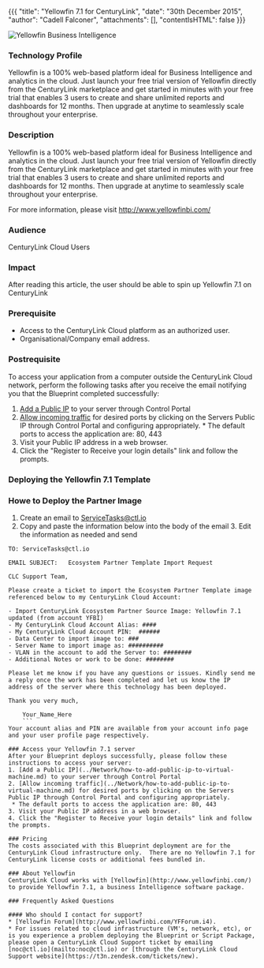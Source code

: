 {{{
  "title": "Yellowfin 7.1 for CenturyLink",
  "date": "30th December 2015",
  "author": "Cadell Falconer",
  "attachments": [],
  "contentIsHTML": false
}}}

![Yellowfin Business Intelligence](http://../../images/yf-logo.png)

### Technology Profile

Yellowfin is a 100% web-based platform ideal for Business Intelligence and analytics in the cloud. Just launch your free trial version of Yellowfin directly from the CenturyLink marketplace and get started in minutes with your free trial that enables 3 users to create and share unlimited reports and dashboards for 12 months. Then upgrade at anytime to seamlessly scale throughout your enterprise.

### Description

Yellowfin is a 100% web-based platform ideal for Business Intelligence and analytics in the cloud. Just launch your free trial version of Yellowfin directly from the CenturyLink marketplace and get started in minutes with your free trial that enables 3 users to create and share unlimited reports and dashboards for 12 months. Then upgrade at anytime to seamlessly scale throughout your enterprise.

For more information, please visit http://www.yellowfinbi.com/

### Audience
CenturyLink Cloud Users

### Impact
After reading this article, the user should be able to spin up Yellowfin 7.1 on CenturyLink

### Prerequisite
- Access to the CenturyLink Cloud platform as an authorized user.
- Organisational/Company email address.

### Postrequisite
To access your application from a computer outside the CenturyLink Cloud network, perform the following tasks after you receive the email notifying you that the Blueprint completed successfully:
  1. [Add a Public IP](../Network/how-to-add-public-ip-to-virtual-machine.md) to your server through Control Portal
  2. [Allow incoming traffic](../Network/how-to-add-public-ip-to-virtual-machine.md) for desired ports by clicking on the Servers Public IP through Control Portal and configuring appropriately.
    * The default ports to access the application are: 80, 443
  3. Visit your Public IP address in a web browser.
  4. Click the "Register to Receive your login details" link and follow the prompts.

### Deploying the Yellowfin 7.1 Template

### Howe to Deploy the Partner Image
  1. Create an email to ServiceTasks@ctl.io
  2. Copy and paste the information below into the body of the email
	3. Edit the information as needed and send

   ```
  TO: ServiceTasks@ctl.io

  EMAIL SUBJECT:   Ecosystem Partner Template Import Request

  CLC Support Team,

  Please create a ticket to import the Ecosystem Partner Template image referenced below to my CenturyLink Cloud Account:

  - Import CenturyLink Ecosystem Partner Source Image: Yellowfin 7.1 updated (from account YFBI)
  - My CenturyLink Cloud Account Alias: ####
  - My CenturyLink Cloud Account PIN:  ######
  - Data Center to import image to: ###
  - Server Name to import image as: ##########
  - VLAN in the account to add the Server to: ########
  - Additional Notes or work to be done: ########

  Please let me know if you have any questions or issues. Kindly send me a reply once the work has been completed and let us know the IP address of the server where this technology has been deployed.

  Thank you very much,

	   Your_Name_Here
	   ``` 	
Your account alias and PIN are available from your account info page and your user profile page respectively.  

### Access your Yellowfin 7.1 server
After your Blueprint deploys successfully, please follow these instructions to access your server:
  1. [Add a Public IP](../Network/how-to-add-public-ip-to-virtual-machine.md) to your server through Control Portal
  2. [Allow incoming traffic](../Network/how-to-add-public-ip-to-virtual-machine.md) for desired ports by clicking on the Servers Public IP through Control Portal and configuring appropriately.
    * The default ports to access the application are: 80, 443
  3. Visit your Public IP address in a web browser.
  4. Click the "Register to Receive your login details" link and follow the prompts.

### Pricing
The costs associated with this Blueprint deployment are for the CenturyLink Cloud infrastructure only.  There are no Yellowfin 7.1 for CenturyLink license costs or additional fees bundled in.

### About Yellowfin
CenturyLink Cloud works with [Yellowfin](http://www.yellowfinbi.com/) to provide Yellowfin 7.1, a business Intelligence software package.

### Frequently Asked Questions

#### Who should I contact for support?
* [Yellowfin Forum](http://www.yellowfinbi.com/YFForum.i4).
* For issues related to cloud infrastructure (VM's, network, etc), or is you experience a problem deploying the Blueprint or Script Package, please open a CenturyLink Cloud Support ticket by emailing [noc@ctl.io](mailto:noc@ctl.io) or [through the CenturyLink Cloud Support website](https://t3n.zendesk.com/tickets/new).
